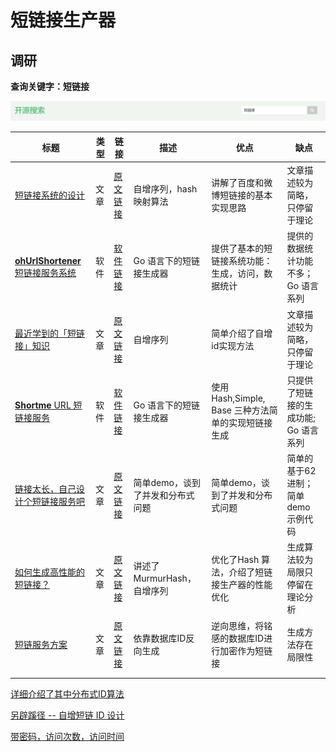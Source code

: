 # 短链接生产器



## 调研



**查询关键字：短链接**

![image-20221115183011311](https://raw.githubusercontent.com/HK-hub/picQuick/images/typora/20221115183011.png)

| 标题                                                         | 类型 | 链接                                                         | 描述                             | 优点                                               | 缺点                                  |
| ------------------------------------------------------------ | ---- | ------------------------------------------------------------ | -------------------------------- | -------------------------------------------------- | ------------------------------------- |
| [短链接系统的设计](https://my.oschina.net/langwanghuangshifu/blog/4286543) | 文章 | [原文链接](https://my.oschina.net/langwanghuangshifu/blog/4286543) | 自增序列，hash映射算法           | 讲解了百度和微博短链接的基本实现思路               | 文章描述较为简略，只停留于理论        |
| [**ohUrlShortener** 短链接服务系统](https://www.oschina.net/p/ohurlshortener) | 软件 | [软件链接](https://www.oschina.net/news/190788)              | Go 语言下的短链接生成器          | 提供了基本的短链接系统功能：生成，访问，数据统计   | 提供的数据统计功能不多；Go 语言系列   |
| [最近学到的「短链接」知识](https://my.oschina.net/u/3777556/blog/5130549) | 文章 | [原文链接](https://my.oschina.net/u/3777556/blog/5130549)    | 自增序列                         | 简单介绍了自增id实现方法                           | 文章描述较为简略，只停留于理论        |
| [**Shortme** URL 短链接服务](https://www.oschina.net/p/shortme) | 软件 | [软件链接](https://www.oschina.net/p/shortme)                | Go 语言下的短链接生成器          | 使用Hash,Simple, Base 三种方法简单的实现短链接生成 | 只提供了短链接的生成功能; Go 语言系列 |
| [链接太长，自己设计个短链接服务吧](https://my.oschina.net/yinjihuan/blog/4669601) | 文章 | [原文链接](https://my.oschina.net/yinjihuan/blog/4669601)    | 简单demo，谈到了并发和分布式问题 | 简单demo，谈到了并发和分布式问题                   | 简单的基于62进制；简单demo 示例代码   |
| [如何生成高性能的短链接？](https://my.oschina.net/u/3471412/blog/4426134) | 文章 | [原文链接](https://my.oschina.net/u/3471412/blog/4426134)    | 讲述了MurmurHash，自增序列       | 优化了Hash 算法，介绍了短链接生产器的性能优化      | 生成算法较为局限只停留在理论分析      |
| [短链服务方案](https://my.oschina.net/u/2485991/blog/546946) | 文章 | [原文链接](https://my.oschina.net/u/2485991/blog/546946)     | 依靠数据库ID反向生成             | 逆向思维，将铭感的数据库ID进行加密作为短链接       | 生成方法存在局限性                    |
|                                                              |      |                                                              |                                  |                                                    |                                       |
|                                                              |      |                                                              |                                  |                                                    |                                       |

[详细介绍了其中分布式ID算法](https://my.oschina.net/u/3471412/blog/5180993)

[另辟蹊径 -- 自增短链 ID 设计](https://my.oschina.net/u/2485991/blog/613920)

[带密码，访问次数，访问时间](https://my.oschina.net/tinyframework/blog/866605)



